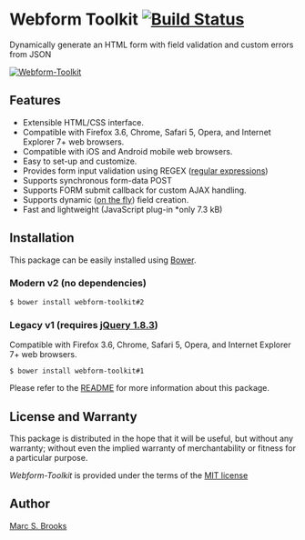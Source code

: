# Webform Toolkit [<img src="https://travis-ci.org/nuxy/Webform-Toolkit.svg?branch=master" alt="Build Status" />](https://travis-ci.org/nuxy/Webform-Toolkit)

Dynamically generate an HTML form with field validation and custom errors from JSON

[<img src="https://nuxy.github.io/Webform-Toolkit/preview.jpg" alt="Webform-Toolkit" />](https://nuxy.github.io/Webform-Toolkit)

## Features

- Extensible HTML/CSS interface.
- Compatible with Firefox 3.6, Chrome, Safari 5, Opera, and Internet Explorer 7+ web browsers.
- Compatible with iOS and Android mobile web browsers.
- Easy to set-up and customize.
- Provides form input validation using REGEX ([regular expressions](http://www.regular-expressions.info/reference.html))
- Supports synchronous form-data POST
- Supports FORM submit callback for custom AJAX handling.
- Supports dynamic ([on the fly](https://nuxy.github.io/Webform-Toolkit/#methods)) field creation.
- Fast and lightweight (JavaScript plug-in *only 7.3 kB)

## Installation

This package can be easily installed using [Bower](http://bower.io).

### Modern v2 (no dependencies)

    $ bower install webform-toolkit#2

### Legacy v1 (requires [jQuery 1.8.3](http://ajax.googleapis.com/ajax/libs/jquery/1.8.3/jquery.min.js))

Compatible with Firefox 3.6, Chrome, Safari 5, Opera, and Internet Explorer 7+ web browsers.

    $ bower install webform-toolkit#1

Please refer to the [README](https://nuxy.github.io/Webform-Toolkit) for more information about this package.

## License and Warranty

This package is distributed in the hope that it will be useful, but without any warranty; without even the implied warranty of merchantability or fitness for a particular purpose.

_Webform-Toolkit_ is provided under the terms of the [MIT license](http://www.opensource.org/licenses/mit-license.php)

## Author

[Marc S. Brooks](https://github.com/nuxy)
